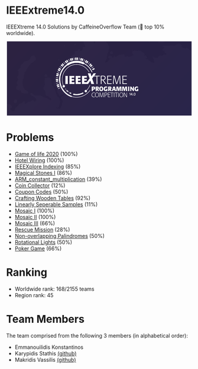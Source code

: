 # IEEExtreme14.0

IEEEXtreme 14.0 Solutions by CaffeineOverflow Team (:1st_place_medal: top 10% worldwide). 
<p align="center">
  <img src="image.png" width="500" height="200">
</p>  



# Problems
 - [Game of life 2020](https://github.com/emmanouilidisk/IEEExtreme14.0/tree/master/game_of_life_2020) (100%)
 - [Hotel Wiring](https://github.com/emmanouilidisk/IEEExtreme14.0/tree/master/hotel_wiring) (100%)
 - [IEEEXplore Indexing](https://github.com/emmanouilidisk/IEEExtreme14.0/tree/master/IEEEXplore_indexing) (85%)
 - [Magical Stones I](https://github.com/emmanouilidisk/IEEExtreme14.0/tree/master/magical_stones_I) (86%)
 - [ARM_constant_multiplication](https://github.com/emmanouilidisk/IEEExtreme14.0/tree/master/ARM_constant_multiplication) (39%)
 - [Coin Collector](https://github.com/emmanouilidisk/IEEExtreme14.0/tree/master/coin_collector) (12%)
 - [Coupon Codes](https://github.com/emmanouilidisk/IEEExtreme14.0/tree/master/coupon_codes) (50%)
 - [Crafting Wooden Tables](https://github.com/emmanouilidisk/IEEExtreme14.0/tree/master/crafting_wooden_tables) (92%)
 - [Linearly Seperable Samples](https://github.com/emmanouilidisk/IEEExtreme14.0/tree/master/linearly_seperable_samples) (11%)
 - [Mosaic I](https://github.com/emmanouilidisk/IEEExtreme14.0/tree/master/Mosaic_Decoration_I) (100%)
 - [Mosaic II](https://github.com/emmanouilidisk/IEEExtreme14.0/tree/master/Mosaic_Decoration_II) (100%)
 - [Mosaic III](https://github.com/emmanouilidisk/IEEExtreme14.0/tree/master/Mosaic_Decoration_III) (66%)
 - [Rescue Mission](https://github.com/emmanouilidisk/IEEExtreme14.0/tree/master/Rescue_Mission) (28%)
 - [Non-overlapping Palindromes](https://github.com/emmanouilidisk/IEEExtreme14.0/tree/master/non_overlapping_palindromes) (50%)
 - [Rotational Lights](https://github.com/emmanouilidisk/IEEExtreme14.0/tree/master/rotational_lights) (50%)
 - [Poker Game](https://github.com/emmanouilidisk/IEEExtreme14.0/tree/master/Poker_Game) (66%)
# Ranking 
- Worldwide rank: 168/2155 teams
- Region rank: 45

# Team Members
The team comprised from the following 3 members (in alphabetical order):  
- Emmanouilidis Konstantinos 
- Karypidis Stathis [(github)](https://github.com/Sta8is)
- Makridis Vassilis [(github)](https://github.com/BillMc98)

